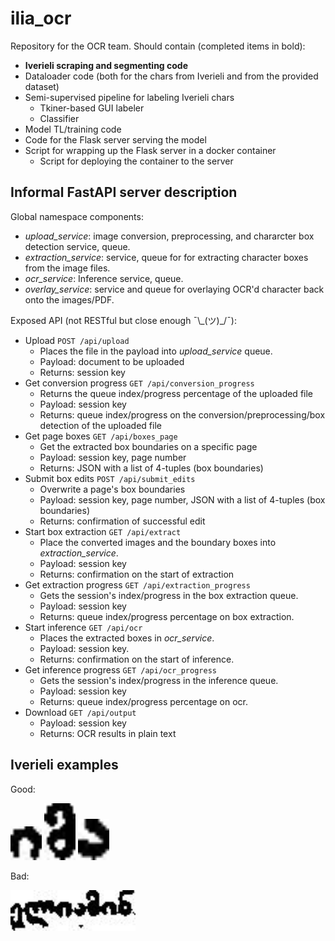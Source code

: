 
# ilia_ocr
Repository for the OCR team. Should contain (completed items in bold):
 * **Iverieli scraping and segmenting code**
 * Dataloader code (both for the chars from Iverieli and from the provided dataset)
 * Semi-supervised pipeline for labeling Iverieli chars
	 * Tkiner-based GUI labeler
	 * Classifier
 * Model TL/training code
 * Code for the Flask server serving the model
 * Script for wrapping up the Flask server in a docker container 
	 * Script for deploying the container to the server

## Informal FastAPI server description
Global namespace components:
* *upload\_service*: image conversion, preprocessing, and chararcter box detection service, queue.
* *extraction\_service*: service, queue for for extracting character boxes from the image files.
* *ocr\_service*: Inference service, queue.
* *overlay\_service*:  service and queue for overlaying OCR'd character back onto the images/PDF.

Exposed API (not RESTful but close enough  ¯\\\_(ツ)\_/¯):
* Upload `POST /api/upload`
	* Places the file in the payload into *upload\_service* queue.
	* Payload: document to be uploaded
	* Returns: session key		
* Get conversion progress `GET /api/conversion_progress`
	* Returns the queue index/progress percentage of the uploaded file
	* Payload: session key
	* Returns: queue index/progress on the conversion/preprocessing/box detection of the uploaded file
* Get page boxes `GET /api/boxes_page`
	* Get the extracted box boundaries on a specific page
	* Payload: session key, page number
	* Returns: JSON with a list of 4-tuples (box boundaries)
* Submit box edits `POST /api/submit_edits`
	* Overwrite a page's box boundaries
	* Payload: session key, page number, JSON with a list of 4-tuples (box boundaries)
	* Returns: confirmation of successful edit
* Start box extraction `GET /api/extract`
	* Place the converted images and the boundary boxes into *extraction\_service*.
	* Payload: session key
	* Returns: confirmation on the start of extraction
* Get extraction progress `GET /api/extraction_progress`
	* Gets the session's index/progress in the box extraction queue.
	* Payload: session key
	* Returns: queue index/progress percentage on box extraction.
* Start inference `GET /api/ocr`
	* Places the extracted boxes in *ocr\_service*.
	* Payload: session key.
	* Returns: confirmation on the start of inference.
* Get inference progress `GET /api/ocr_progress`
	* Gets the session's index/progress in the inference queue.
	* Payload: session key
	* Returns: queue index/progress percentage on ocr.
* Download `GET /api/output`
	* Payload: session key
	* Returns: OCR results in plain text

## Iverieli examples
Good: 

<img src="resources/good1.png" width="50">
<img src="resources/good2.png" width="50">
<img src="resources/good3.png" width="50">

Bad:

<img src="resources/bad.png" width="200">
